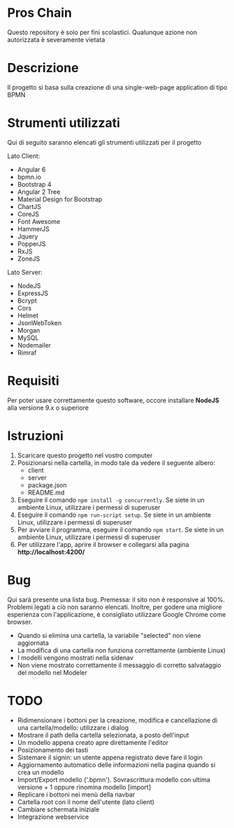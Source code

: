 # Pros Chain #

Questo repository è solo per fini scolastici. Qualunque azione non autorizzata è severamente vietata

# Descrizione #

Il progetto si basa sulla creazione di una single-web-page application di tipo BPMN

# Strumenti utilizzati #

Qui di seguito saranno elencati gli strumenti utilizzati per il progetto

Lato Client:

* Angular 6
* bpmn.io
* Bootstrap 4
* Angular 2 Tree
* Material Design for Bootstrap
* ChartJS
* CoreJS
* Font Awesome
* HammerJS
* Jquery
* PopperJS
* RxJS
* ZoneJS

Lato Server:

* NodeJS
* ExpressJS
* Bcrypt
* Cors
* Helmet
* JsonWebToken
* Morgan
* MySQL
* Nodemailer
* Rimraf

# Requisiti #

Per poter usare correttamente questo software, occore installare **NodeJS** alla versione 9.x o superiore

# Istruzioni #

1. Scaricare questo progetto nel vostro computer
2. Posizionarsi nella cartella, in modo tale da vedere il seguente albero:
    * client
    * server
    * package.json
    * README.md
3. Eseguire il comando `npm install -g concurrently`. Se siete in un ambiente Linux, utilizzare i permessi di superuser
4. Eseguire il comando `npm run-script setup`. Se siete in un ambiente Linux, utilizzare i permessi di superuser
5. Per avviare il programma, eseguire il comando `npm start`. Se siete in un ambiente Linux, utilizzare i permessi di superuser
6. Per utilizzare l'app, aprire il browser e collegarsi alla pagina **http://localhost:4200/**

# Bug #

Qui sarà presente una lista bug. Premessa: il sito non è responsive al 100%. Problemi legati a ciò non saranno elencati. Inoltre, per godere una migliore esperienza con l'applicazione, è consigliato utilizzare Google Chrome come browser.

* Quando si elimina una cartella, la variabile "selected" non viene aggiornata
* La modifica di una cartella non funziona correttamente (ambiente Linux)
* I modelli vengono mostrati nella sidenav
* Non viene mostrato correttamente il messaggio di corretto salvataggio del modello nel Modeler

# TODO #

* Ridimensionare i bottoni per la creazione, modifica e cancellazione di una cartella/modello: utilizzare i dialog
* Mostrare il path della cartella selezionata, a posto dell'input
* Un modello appena creato apre direttamente l'editor
* Posizionamento dei tasti
* Sistemare il signin: un utente appena registrato deve fare il login
* Aggiornamento automatico delle informazioni nella pagina quando si crea un modello
* Import/Export modello ('.bpmn'). Sovrascrittura modello con ultima versione + 1 oppure rinomina modello [import]
* Replicare i bottoni nei menù della navbar
* Cartella root con il nome dell'utente (lato client)
* Cambiare schermata iniziale
* Integrazione webservice